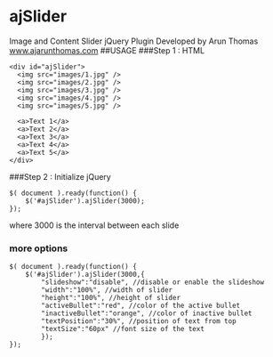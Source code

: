 # ajSlider
Image and Content Slider jQuery Plugin
Developed by Arun Thomas
www.ajarunthomas.com
##USAGE
###Step 1 : HTML
```
<div id="ajSlider">
  <img src="images/1.jpg" />
  <img src="images/2.jpg" />
  <img src="images/3.jpg" />
  <img src="images/4.jpg" />
  <img src="images/5.jpg" />
  
  <a>Text 1</a>
  <a>Text 2</a>
  <a>Text 3</a>
  <a>Text 4</a>
  <a>Text 5</a>
</div>
```
###Step 2 : Initialize jQuery
```
$( document ).ready(function() {
    $('#ajSlider').ajSlider(3000);
});
```
where 3000 is the interval between each slide
### more options
```
$( document ).ready(function() {
    $('#ajSlider').ajSlider(3000,{
		"slideshow":"disable", //disable or enable the slideshow
		"width":"100%", //width of slider
		"height":"100%", //height of slider
		"activeBullet":"red", //color of the active bullet
		"inactiveBullet":"orange", //color of inactive bullet
		"textPosition":"30%", //position of text from top
		"textSize":"60px" //font size of the text
		});
});
```
